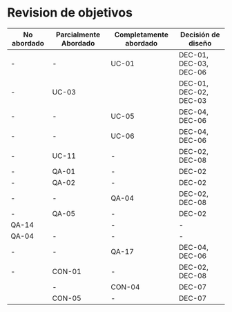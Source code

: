 # Revision de objetivos

| No abordado | Parcialmente Abordado | Completamente abordado | Decisión de diseño     |
| ----------- | --------------------- | ---------------------- | ---------------------- |
| -           | -                     | UC-01                  | DEC-01, DEC-03, DEC-06 |
| -           | UC-03                 |                        | DEC-01, DEC-02, DEC-03 |
| -           | -                     | UC-05                  | DEC-04, DEC-06         |
| -           | -                     | UC-06                  | DEC-04, DEC-06                 |
| -           | UC-11                 | -                      | DEC-02, DEC-08         |
| -           | QA-01                 | -                      | DEC-02 |
| -           | QA-02                 | -                      | DEC-02 |
| -           | -                     | QA-04                  | DEC-02, DEC-08 |
| -           | QA-05                 | -                      | DEC-02                  |
| QA-14       |                       | -                      | -                  |
| QA-04       | -                     | -                      | -                  |
| -           | -                     | QA-17                  | DEC-04, DEC-06     |
| -           | CON-01                | -                      | DEC-02, DEC-08     |
|             | -                     | CON-04                 | DEC-07             |
|             | CON-05                | -                      | DEC-07             |